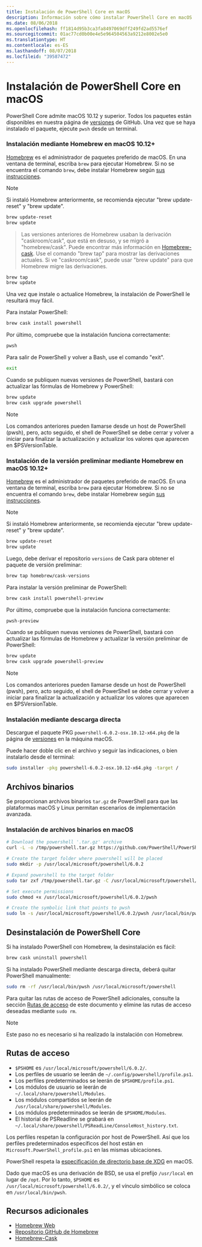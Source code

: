 ```yaml
---
title: Instalación de PowerShell Core en macOS
description: Información sobre cómo instalar PowerShell Core en macOS
ms.date: 08/06/2018
ms.openlocfilehash: ff1814d95b3ca3fa8497069dff249fd2ad5576ef
ms.sourcegitcommit: 01ac77cd0b00e4e5e964504563a9212e8002e5e0
ms.translationtype: HT
ms.contentlocale: es-ES
ms.lasthandoff: 08/07/2018
ms.locfileid: "39587472"
---
```

# <a name="installing-powershell-core-on-macos"></a>Instalación de PowerShell Core en macOS

PowerShell Core admite macOS 10.12 y superior.
Todos los paquetes están disponibles en nuestra página de [versiones][] de GitHub.
Una vez que se haya instalado el paquete, ejecute `pwsh` desde un terminal.

### <a name="installation-via-homebrew-on-macos-1012"></a>Instalación mediante Homebrew en macOS 10.12+

[Homebrew][brew] es el administrador de paquetes preferido de macOS.
En una ventana de terminal, escriba `brew` para ejecutar Homebrew.  Si no se encuentra el comando `brew`, debe instalar Homebrew según [sus instrucciones][brew].

> [!NOTE]
> Si instaló Homebrew anteriormente, se recomienda ejecutar "brew update-reset" y "brew update".
```sh
brew update-reset
brew update
```

> Las versiones anteriores de Homebrew usaban la derivación "caskroom/cask", que está en desuso, y se migró a "homebrew/cask".  Puede encontrar más información en [Homebrew-cask][cask]. Use el comando "brew tap" para mostrar las derivaciones actuales.  Si ve "caskroom/cask", puede usar "brew update" para que Homebrew migre las derivaciones.

```sh
brew tap
brew update
```

Una vez que instale o actualice Homebrew, la instalación de PowerShell le resultará muy fácil.

Para instalar PowerShell:

```sh
brew cask install powershell
```

Por último, compruebe que la instalación funciona correctamente:

```sh
pwsh
```

Para salir de PowerShell y volver a Bash, use el comando "exit".
```sh
exit
```

Cuando se publiquen nuevas versiones de PowerShell, bastará con actualizar las fórmulas de Homebrew y PowerShell:

```sh
brew update
brew cask upgrade powershell
```

> [!NOTE]
> Los comandos anteriores pueden llamarse desde un host de PowerShell (pwsh), pero, acto seguido, el shell de PowerShell se debe cerrar y volver a iniciar para finalizar la actualización y actualizar los valores que aparecen en $PSVersionTable.

### <a name="installing-preview-via-homebrew-on-macos-1012"></a>Instalación de la versión preliminar mediante Homebrew en macOS 10.12+

[Homebrew][brew] es el administrador de paquetes preferido de macOS.
En una ventana de terminal, escriba `brew` para ejecutar Homebrew.  Si no se encuentra el comando `brew`, debe instalar Homebrew según [sus instrucciones][brew].

> [!NOTE]
> Si instaló Homebrew anteriormente, se recomienda ejecutar "brew update-reset" y "brew update".
```sh
brew update-reset
brew update
```

Luego, debe derivar el repositorio `versions` de Cask para obtener el paquete de versión preliminar:

```sh
brew tap homebrew/cask-versions
```

Para instalar la versión preliminar de PowerShell:

```sh
brew cask install powershell-preview
```

Por último, compruebe que la instalación funciona correctamente:

```sh
pwsh-preview
```

Cuando se publiquen nuevas versiones de PowerShell, bastará con actualizar las fórmulas de Homebrew y actualizar la versión preliminar de PowerShell:

```sh
brew update
brew cask upgrade powershell-preview
```

> [!NOTE]
> Los comandos anteriores pueden llamarse desde un host de PowerShell (pwsh), pero, acto seguido, el shell de PowerShell se debe cerrar y volver a iniciar para finalizar la actualización y actualizar los valores que aparecen en $PSVersionTable.

### <a name="installation-via-direct-download"></a>Instalación mediante descarga directa

Descargue el paquete PKG `powershell-6.0.2-osx.10.12-x64.pkg` de la página de [versiones][] en la máquina macOS.

Puede hacer doble clic en el archivo y seguir las indicaciones, o bien instalarlo desde el terminal:

```sh
sudo installer -pkg powershell-6.0.2-osx.10.12-x64.pkg -target /
```

## <a name="binary-archives"></a>Archivos binarios

Se proporcionan archivos binarios `tar.gz` de PowerShell para que las plataformas macOS y Linux permitan escenarios de implementación avanzada.

### <a name="installing-binary-archives-on-macos"></a>Instalación de archivos binarios en macOS

```sh
# Download the powershell '.tar.gz' archive
curl -L -o /tmp/powershell.tar.gz https://github.com/PowerShell/PowerShell/releases/download/v6.0.2/powershell-6.0.2-osx-x64.tar.gz

# Create the target folder where powershell will be placed
sudo mkdir -p /usr/local/microsoft/powershell/6.0.2

# Expand powershell to the target folder
sudo tar zxf /tmp/powershell.tar.gz -C /usr/local/microsoft/powershell/6.0.2

# Set execute permissions
sudo chmod +x /usr/local/microsoft/powershell/6.0.2/pwsh

# Create the symbolic link that points to pwsh
sudo ln -s /usr/local/microsoft/powershell/6.0.2/pwsh /usr/local/bin/pwsh
```

## <a name="uninstalling-powershell-core"></a>Desinstalación de PowerShell Core

Si ha instalado PowerShell con Homebrew, la desinstalación es fácil:

```sh
brew cask uninstall powershell
```

Si ha instalado PowerShell mediante descarga directa, deberá quitar PowerShell manualmente:

```sh
sudo rm -rf /usr/local/bin/pwsh /usr/local/microsoft/powershell
```

Para quitar las rutas de acceso de PowerShell adicionales, consulte la sección [Rutas de acceso][] de este documento y elimine las rutas de acceso deseadas mediante `sudo rm`.

> [!NOTE]
> Este paso no es necesario si ha realizado la instalación con Homebrew.

[Rutas de acceso]:#paths

## <a name="paths"></a>Rutas de acceso

* `$PSHOME` es `/usr/local/microsoft/powershell/6.0.2/`.
* Los perfiles de usuario se leerán de `~/.config/powershell/profile.ps1`.
* Los perfiles predeterminados se leerán de `$PSHOME/profile.ps1`.
* Los módulos de usuario se leerán de `~/.local/share/powershell/Modules`.
* Los módulos compartidos se leerán de `/usr/local/share/powershell/Modules`.
* Los módulos predeterminados se leerán de `$PSHOME/Modules`.
* El historial de PSReadline se grabará en `~/.local/share/powershell/PSReadLine/ConsoleHost_history.txt`.

Los perfiles respetan la configuración por host de PowerShell.
Así que los perfiles predeterminados específicos del host están en `Microsoft.PowerShell_profile.ps1` en las mismas ubicaciones.

PowerShell respeta la [especificación de directorio base de XDG][xdg-bds] en macOS.

Dado que macOS es una derivación de BSD, se usa el prefijo `/usr/local` en lugar de `/opt`.
Por lo tanto, `$PSHOME` es `/usr/local/microsoft/powershell/6.0.2/`, y el vínculo simbólico se coloca en `/usr/local/bin/pwsh`.

## <a name="additional-resources"></a>Recursos adicionales

* [Homebrew Web][brew]
* [Repositorio GitHub de Homebrew][GitHub]
* [Homebrew-Cask][cask]


[brew]: http://brew.sh/
[GitHub]: https://github.com/Homebrew
[Cask]: https://github.com/Homebrew/homebrew-cask
[Versiones]: https://github.com/PowerShell/PowerShell/releases/latest
[xdg-bds]: https://specifications.freedesktop.org/basedir-spec/basedir-spec-latest.html
